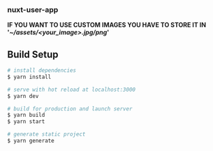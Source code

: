 ### nuxt-user-app

**IF YOU WANT TO USE CUSTOM IMAGES YOU HAVE TO STORE IT IN '_~/assets/<your_image>.jpg/png_'**

## Build Setup

```bash
# install dependencies
$ yarn install

# serve with hot reload at localhost:3000
$ yarn dev

# build for production and launch server
$ yarn build
$ yarn start

# generate static project
$ yarn generate
```
